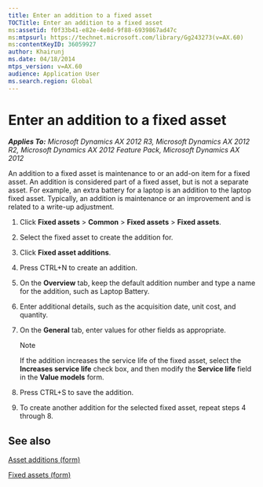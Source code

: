 ```yaml
---
title: Enter an addition to a fixed asset
TOCTitle: Enter an addition to a fixed asset
ms:assetid: f0f33b41-e82e-4e8d-9f88-6939867ad47c
ms:mtpsurl: https://technet.microsoft.com/library/Gg243273(v=AX.60)
ms:contentKeyID: 36059927
author: Khairunj
ms.date: 04/18/2014
mtps_version: v=AX.60
audience: Application User
ms.search.region: Global
---
```


# Enter an addition to a fixed asset 


_**Applies To:** Microsoft Dynamics AX 2012 R3, Microsoft Dynamics AX 2012 R2, Microsoft Dynamics AX 2012 Feature Pack, Microsoft Dynamics AX 2012_

An addition to a fixed asset is maintenance to or an add-on item for a fixed asset. An addition is considered part of a fixed asset, but is not a separate asset. For example, an extra battery for a laptop is an addition to the laptop fixed asset. Typically, an addition is maintenance or an improvement and is related to a write-up adjustment.

1.  Click **Fixed assets** \> **Common** \> **Fixed assets** \> **Fixed assets**.

2.  Select the fixed asset to create the addition for.

3.  Click **Fixed asset additions**.

4.  Press CTRL+N to create an addition.

5.  On the **Overview** tab, keep the default addition number and type a name for the addition, such as Laptop Battery.

6.  Enter additional details, such as the acquisition date, unit cost, and quantity.

7.  On the **General** tab, enter values for other fields as appropriate.
    

    > [!NOTE]
    > <P>If the addition increases the service life of the fixed asset, select the <STRONG>Increases service life</STRONG> check box, and then modify the <STRONG>Service life</STRONG> field in the <STRONG>Value models</STRONG> form.</P>



8.  Press CTRL+S to save the addition.

9.  To create another addition for the selected fixed asset, repeat steps 4 through 8.

## See also

[Asset additions (form)](https://technet.microsoft.com/library/hh227527\(v=ax.60\))

[Fixed assets (form)](https://technet.microsoft.com/library/aa620341\(v=ax.60\))

  



